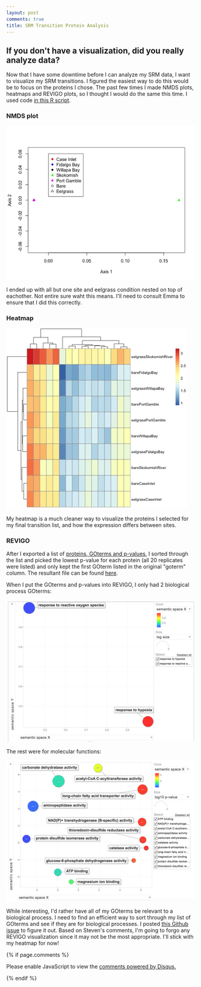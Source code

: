 ```yaml
---
layout: post
comments: true
title: SRM Transition Protein Analysis
---
```


## If you don't have a visualization, did you really analyze data?

Now that I have some downtime before I can analyze my SRM data, I want to visualize my SRM transitions. I figured the easiest way to do this would be to focus on the proteins I chose. The past few times I made NMDS plots, heatmaps and REVIGO plots, so I thought I would do the same this time. I used code [in this R script](https://github.com/RobertsLab/project-oyster-oa/blob/master/analyses/DNR_TransitionSelection_20170707/2017-07-08-Final-Transitions/2017-07-18-Final-Transition-Visualizations.R).

### NMDS plot

![NMDS](https://raw.githubusercontent.com/RobertsLab/project-oyster-oa/master/analyses/DNR_TransitionSelection_20170707/2017-07-08-Final-Transitions/transitionNMDS.jpeg)

I ended up with all but one site and eelgrass condition nested on top of eachother. Not entire sure waht this means. I'll need to consult Emma to ensure that I did this correctly.

### Heatmap

![heatmap](https://raw.githubusercontent.com/RobertsLab/project-oyster-oa/master/analyses/DNR_TransitionSelection_20170707/2017-07-08-Final-Transitions/transitionHeatmap.jpeg)

My heatmap is a much cleaner way to visualize the proteins I selected for my final transition list, and how the expression differs between sites.

### REVIGO

After I exported a list of [proteins, GOterms and p-values](https://github.com/RobertsLab/project-oyster-oa/blob/master/analyses/DNR_TransitionSelection_20170707/2017-07-08-Final-Transitions/2017-07-18-Transition-Proteins-for-REVIGO.csv), I sorted through the list and picked the lowest p-value for each protein (all 20 replicates were listed) and only kept the first GOterm listed in the original "goterm" column. The resultant file can be found [here](https://github.com/RobertsLab/project-oyster-oa/blob/master/analyses/DNR_TransitionSelection_20170707/2017-07-08-Final-Transitions/2017-07-18-Transition-Proteins-for-REVIGO-UNIQUE.csv).

When I put the GOterms and p-values into REVIGO, I only had 2 biological process GOterms:

![biological process](https://raw.githubusercontent.com/RobertsLab/project-oyster-oa/master/analyses/DNR_TransitionSelection_20170707/2017-07-08-Final-Transitions/limitedBiologicalProcessesREVIGO.png)

The rest were for molecular functions:

![molecular functions](https://raw.githubusercontent.com/RobertsLab/project-oyster-oa/master/analyses/DNR_TransitionSelection_20170707/2017-07-08-Final-Transitions/molecularFunctionREVIGO.png)

While interesting, I'd rather have all of my GOterms be relevant to a biological process. I need to find an efficient way to sort through my list of GOterms and see if they are for biological processes. I posted [this Github issue](https://github.com/sr320/LabDocs/issues/660#issuecomment-316159820) to figure it out. Based on Steven's comments, I'm going to forgo any REVIGO visualization since it may not be the most appropriate. I'll stick with my heatmap for now!

{% if page.comments %}

<div id="disqus_thread"></div>
<script>

/**
*  RECOMMENDED CONFIGURATION VARIABLES: EDIT AND UNCOMMENT THE SECTION BELOW TO INSERT DYNAMIC VALUES FROM YOUR PLATFORM OR CMS.
*  LEARN WHY DEFINING THESE VARIABLES IS IMPORTANT: https://disqus.com/admin/universalcode/#configuration-variables*/
/*
var disqus_config = function () {
this.page.url = PAGE_URL;  // Replace PAGE_URL with your page's canonical URL variable
this.page.identifier = PAGE_IDENTIFIER; // Replace PAGE_IDENTIFIER with your page's unique identifier variable
};
*/
(function() { // DON'T EDIT BELOW THIS LINE
var d = document, s = d.createElement('script');
s.src = 'https://the-responsible-grad-student.disqus.com/embed.js';
s.setAttribute('data-timestamp', +new Date());
(d.head || d.body).appendChild(s);
})();
</script>
<noscript>Please enable JavaScript to view the <a href="https://disqus.com/?ref_noscript">comments powered by Disqus.</a></noscript>

{% endif %}

<script id="dsq-count-scr" src="//the-responsible-grad-student.disqus.com/count.js" async></script>

